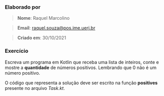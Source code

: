 ### Elaborado por
> **Nome**: Raquel Marcolino

> **Email**: raquel.souza@pos.ime.uerj.br

> **Criado em**: 30/10/2021


### Exercício

Escreva um programa em Kotlin que receba uma lista de inteiros, conte e mostre a **quantidade** de números positivos. Lembrando que 0 não é um número positivo.

O código que representa a solução deve ser escrito na função **positives** presente no arquivo _Task.kt_.
